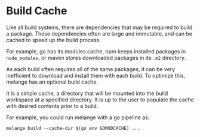 # Build Cache

Like all build systems, there are dependencies that may be required to build a package.
These dependencies often are large and immutable, and can be cached to speed up the build process.

For example, go has its modules cache, npm keeps installed packages in `node_modules`, or maven stores downloaded
packages in its `.m2` directory.

As each build often requires all of the same packages, it can be very inefficient to download and install them
with each build. To optimize this, melange has an optional build cache.

It is a simple cache, a directory that will be mounted into the build workspace at a specified directory.
It is up to the user to populate the cache with desired contents prior to a build.

For example, you could run melange with a go pipeline as:

```
melange build --cache-dir $(go env GOMODCACHE) ...
```

